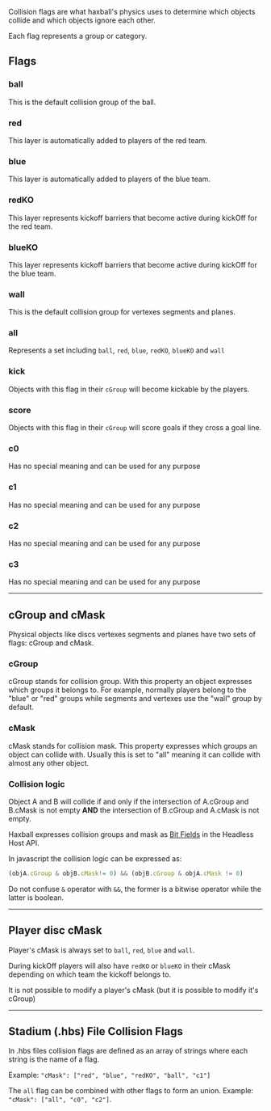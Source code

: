 Collision flags are what haxball's physics uses to determine which objects collide and which objects ignore each other.

Each flag represents a group or category.

## Flags
### ball
This is the default collision group of the ball.
### red
This layer is automatically added to players of the red team.
### blue
This layer is automatically added to players of the blue team.
### redKO
This layer represents kickoff barriers that become active during kickOff for the red team.
### blueKO
This layer represents kickoff barriers that become active during kickOff for the blue team.
### wall
This is the default collision group for vertexes segments and planes.
### all
Represents a set including `ball`, `red`, `blue`, `redKO`, `blueKO` and `wall`
### kick
Objects with this flag in their `cGroup` will become kickable by the players.
### score
Objects with this flag in their `cGroup` will score goals if they cross a goal line.
### c0
Has no special meaning and can be used for any purpose
### c1
Has no special meaning and can be used for any purpose
### c2
Has no special meaning and can be used for any purpose
### c3
Has no special meaning and can be used for any purpose


***

## cGroup and cMask
Physical objects like discs vertexes segments and planes have two sets of flags: cGroup and cMask.

### cGroup
cGroup stands for collision group. With this property an object expresses which groups it belongs to.
For example, normally players belong to the "blue" or "red" groups while segments and vertexes use the "wall" group by default.

### cMask
cMask stands for collision mask. This property expresses which groups an object can collide with. Usually this is set to "all" meaning it can collide with almost any other object.

### Collision logic

Object A and B will collide if and only if the intersection of A.cGroup and B.cMask is not empty **AND** the intersection of B.cGroup and A.cMask is not empty.

Haxball expresses collision groups and mask as [Bit Fields](https://en.wikipedia.org/wiki/Bit_field) in the Headless Host API.

In javascript the collision logic can be expressed as:
```js
(objA.cGroup & objB.cMask!= 0) && (objB.cGroup & objA.cMask != 0)
```
Do not confuse `&` operator with `&&`, the former is a bitwise operator while the latter is boolean.

***

## Player disc cMask
Player's cMask is always set to `ball`, `red`, `blue` and `wall`.

During kickOff players will also have `redKO` or `blueKO` in their cMask depending on which team the kickoff belongs to.

It is not possible to modify a player's cMask (but it is possible to modify it's cGroup)


***

## Stadium (.hbs) File Collision Flags

In .hbs files collision flags are defined as an array of strings where each string is the name of a flag.

Example: `"cMask": ["red", "blue", "redKO", "ball", "c1"]`

The `all` flag can be combined with other flags to form an union. Example: `"cMask": ["all", "c0", "c2"]`.
